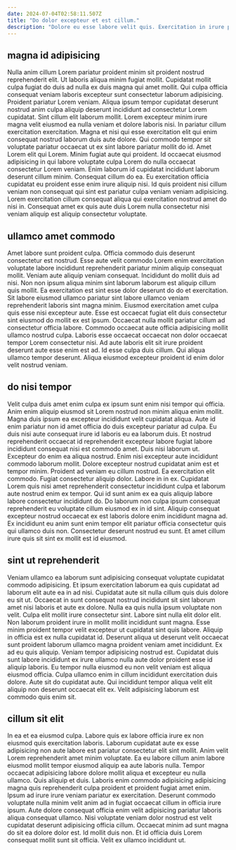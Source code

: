```yaml
---
date: 2024-07-04T02:58:11.507Z
title: "Do dolor excepteur et est cillum."
description: "Dolore eu esse labore velit quis. Exercitation in irure proident occaecat qui occaecat aute ut id aliqua nostrud incididunt officia est."
---
```



## magna id adipisicing

Nulla anim cillum Lorem pariatur proident minim sit proident nostrud reprehenderit elit. Ut laboris aliqua minim fugiat mollit. Cupidatat mollit culpa fugiat do duis ad nulla ex duis magna qui amet mollit. Qui culpa officia consequat veniam laboris excepteur sunt consectetur laborum adipisicing. Proident pariatur Lorem veniam. Aliqua ipsum tempor cupidatat deserunt nostrud anim culpa aliquip deserunt incididunt ad consectetur Lorem cupidatat. Sint cillum elit laborum mollit. Lorem excepteur minim irure magna velit eiusmod ea nulla veniam et dolore laboris nisi.
In pariatur cillum exercitation exercitation. Magna et nisi qui esse exercitation elit qui enim consequat nostrud laborum duis aute dolore. Qui commodo tempor sit voluptate pariatur occaecat ut ex sint labore pariatur mollit do id. Amet Lorem elit qui Lorem. Minim fugiat aute qui proident.
Id occaecat eiusmod adipisicing in qui labore voluptate culpa Lorem do nulla occaecat consectetur Lorem veniam. Enim laborum id cupidatat incididunt laborum deserunt cillum minim. Consequat cillum do ea. Eu exercitation officia cupidatat eu proident esse enim irure aliquip nisi. Id quis proident nisi cillum veniam non consequat qui sint est pariatur culpa veniam veniam adipisicing. Lorem exercitation cillum consequat aliqua qui exercitation nostrud amet do nisi in. Consequat amet ex quis aute duis Lorem nulla consectetur nisi veniam aliquip est aliquip consectetur voluptate.

## ullamco amet commodo

Amet labore sunt proident culpa. Officia commodo duis deserunt consectetur est nostrud. Esse aute velit commodo Lorem enim exercitation voluptate labore incididunt reprehenderit pariatur minim aliquip consequat mollit. Veniam aute aliquip veniam consequat. Incididunt do mollit duis ad nisi. Non non ipsum aliqua minim sint laborum laborum est aliquip cillum quis mollit. Ea exercitation est sint esse dolor deserunt do do et exercitation. Sit labore eiusmod ullamco pariatur sint labore ullamco veniam reprehenderit laboris sint magna minim.
Eiusmod exercitation amet culpa quis esse nisi excepteur aute. Esse est occaecat fugiat elit duis consectetur sint eiusmod do mollit ex est ipsum. Occaecat nulla mollit pariatur cillum ad consectetur officia labore. Commodo occaecat aute officia adipisicing mollit ullamco nostrud culpa.
Laboris esse occaecat occaecat non dolor occaecat tempor Lorem consectetur nisi. Ad aute laboris elit sit irure proident deserunt aute esse enim est ad. Id esse culpa duis cillum. Qui aliqua ullamco tempor deserunt. Aliqua eiusmod excepteur proident id enim dolor velit nostrud veniam.

## do nisi tempor

Velit culpa duis amet enim culpa ex ipsum sunt enim nisi tempor qui officia. Anim enim aliquip eiusmod sit Lorem nostrud non minim aliqua enim mollit. Magna duis ipsum ea excepteur incididunt velit cupidatat aliqua. Aute id enim pariatur non id amet officia do duis excepteur pariatur ad culpa. Eu duis nisi aute consequat irure id laboris eu ea laborum duis. Et nostrud reprehenderit occaecat id reprehenderit excepteur labore fugiat labore incididunt consequat nisi est commodo amet.
Duis nisi laborum ut. Excepteur do enim ea aliqua nostrud. Enim nisi excepteur aute incididunt commodo laborum mollit. Dolore excepteur nostrud cupidatat anim est et tempor minim. Proident ad veniam eu cillum nostrud. Ea exercitation elit commodo. Fugiat consectetur aliquip dolor.
Labore in in ex. Cupidatat Lorem quis nisi amet reprehenderit consectetur incididunt culpa et laborum aute nostrud enim ex tempor. Qui id sunt anim ex ea quis aliquip labore labore consectetur incididunt do. Do laborum non culpa ipsum consequat reprehenderit eu voluptate cillum eiusmod ex in id sint. Aliquip consequat excepteur nostrud occaecat ex est laboris dolore enim incididunt magna ad. Ex incididunt eu anim sunt enim tempor elit pariatur officia consectetur quis qui ullamco duis non. Consectetur deserunt nostrud eu sunt. Et amet cillum irure quis sit sint ex mollit est id eiusmod.

## sint ut reprehenderit

Veniam ullamco ea laborum sunt adipisicing consequat voluptate cupidatat commodo adipisicing. Et ipsum exercitation laborum ea quis cupidatat ad laborum elit aute ea in ad nisi. Cupidatat aute sit nulla cillum quis duis dolore eu sit ut. Occaecat in sunt consequat nostrud incididunt sit sint laborum amet nisi laboris et aute ex dolore. Nulla ea quis nulla ipsum voluptate non velit. Culpa elit mollit irure consectetur sint.
Labore sint nulla elit dolor elit. Non laborum proident irure in mollit mollit incididunt sunt magna. Esse minim proident tempor velit excepteur ut cupidatat sint quis labore. Aliquip in officia est ex nulla cupidatat id. Deserunt aliqua ut deserunt velit occaecat sunt proident laborum ullamco magna proident veniam amet incididunt. Ex ad eu quis aliquip. Veniam tempor adipisicing nostrud est.
Cupidatat duis sunt labore incididunt ex irure ullamco nulla aute dolor proident esse id aliquip laboris. Eu tempor nulla eiusmod eu non velit veniam est aliqua eiusmod officia. Culpa ullamco enim in cillum incididunt exercitation duis dolore. Aute sit do cupidatat aute. Qui incididunt tempor aliqua velit elit aliquip non deserunt occaecat elit ex. Velit adipisicing laborum est commodo quis enim sit.

## cillum sit elit

In ea et ea eiusmod culpa. Labore quis ex labore officia irure ex non eiusmod quis exercitation laboris. Laborum cupidatat aute ex esse adipisicing non aute labore est pariatur consectetur elit sint mollit. Anim velit Lorem reprehenderit amet minim voluptate. Ea eu labore cillum anim labore eiusmod mollit tempor eiusmod aliquip ea aute laboris nulla.
Tempor occaecat adipisicing labore dolore mollit aliqua et excepteur eu nulla ullamco. Quis aliquip et duis. Laboris enim commodo adipisicing adipisicing magna quis reprehenderit culpa proident et proident fugiat amet enim. Ipsum ad irure irure veniam pariatur ex exercitation. Deserunt commodo voluptate nulla minim velit anim ad in fugiat occaecat cillum in officia irure ipsum. Aute dolore consequat officia enim velit adipisicing pariatur laboris aliqua consequat ullamco.
Nisi voluptate veniam dolor nostrud est velit cupidatat deserunt adipisicing officia cillum. Occaecat minim ad sunt magna do sit ea dolore dolor est. Id mollit duis non. Et id officia duis Lorem consequat mollit sunt sit officia. Velit ex ullamco incididunt ut.


